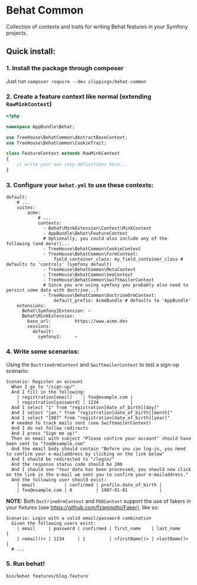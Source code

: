# Behat Common

Collection of contexts and traits for writing Behat features in your Symfony projects.


## Quick install:

### 1. Install the package through composer

Just run `composer require --dev clippings/behat-common`


### 2. Create a feature context like normal (extending `RawMinkContext`)
```php
<?php

namespace AppBundle\Behat;

use TreeHouse\BehatCommon\AbstractBaseContext;
use TreeHouse\BehatCommon\CookieTrait;

class FeatureContext extends RawMinkContext
{
    // write your own step definitions here...
}
```

### 3. Configure your `behat.yml` to use these contexts:
```
default:
    # ...
    suites:
        acme:
            # ...
            contexts:
              - Behat\MinkExtension\Context\MinkContext
              - AppBundle\Behat\FeatureContext
              # Optionally, you could also include any of the following (and more!)...
              - TreeHouse\BehatCommon\CookieContext
              - TreeHouse\BehatCommon\FormContext:
                  field_container_class: my_field_container_class # defaults to 'controls' (symfony default)
              - TreeHouse\BehatCommon\MetaContext
              - TreeHouse\BehatCommon\SeoContext
              - TreeHouse\BehatCommon\SwiftmailerContext
              # Since you are using symfony you probably also need to persist some data with doctrine...?
              - TreeHouse\BehatCommon\DoctrineOrmContext:
                  default_prefix: AcmeBundle # defaults to 'AppBundle'
    extensions:
      Behat\Symfony2Extension: ~
      Behat\MinkExtension:
        base_url:         https://www.acme.dev
        sessions:
          default:
            symfony2:     ~
```

### 4. Write some scenarios:
Using the `DoctrineOrmContext` and `SwiftmailerContext` to test a sign-up scenario:

```gherkin
Scenario: Register an account
  When I go to "/sign-up/"
  And I fill in the following:
    | registration[email]    | foo@example.com |
    | registration[password] | 1234            |
  And I select "1" from "registration[date_of_birth][day]"
  And I select "jan." from "registration[date_of_birth][month]"
  And I select "1987" from "registration[date_of_birth][year]"
  # needed to track mails sent (see SwiftmailerContext)
  And I do not follow redirects
  And I press "Sign me up!"
  Then an email with subject "Please confirm your account" should have been sent to "foo@example.com"
  And the email body should contain "Before you can log-in, you need to confirm your e-mailaddress by clicking on the link below"
  And I should be redirected to "/login/"
  And the response status code should be 200
  And I should see "Your data has been processed, you should now click on the link in the e-mail we sent you to confirm your e-mailaddress."
  And the following user should exist:
    | email           | confirmed | profile.date_of_birth |
    | foo@example.com | 0         | 1987-01-01            |
```


**NOTE:** Both `DoctrineOrmContext` and `PDOContext` support the use of fakers in your fixtures (see https://github.com/fzaninotto/Faker), like so:

```gherkin
Scenario: Login with a valid email/password combination
  Given the following users exist:
    | email     | password | confirmed | first_name    | last_name    |
    | <email()> | 1234     | 1         | <firstName()> | <lastName()> |
  # ...
```

### 5. Run behat!

```sh
bin/behat features/blog.feature
```
